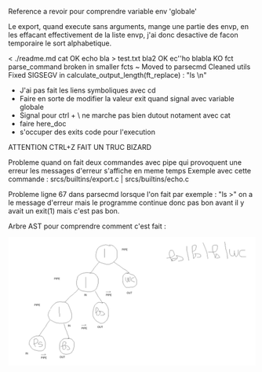 Reference a revoir pour comprendre variable env 'globale'

Le export, quand execute sans arguments, mange une partie des envp, en les effacant effectivement de la liste envp, j'ai donc desactive de facon temporaire le sort alphabetique.

< ./readme.md cat OK
echo bla > test.txt bla2 OK
ec''ho blabla KO
fct parse_command broken in smaller fcts
~ Moved to parsecmd
Cleaned utils
Fixed SIGSEGV in calculate_output_length(ft_replace) : "ls \n"

- J'ai pas fait les liens symboliques avec cd
- Faire en sorte de modifier la valeur exit quand signal avec variable globale
- Signal pour ctrl + \ ne marche pas bien dutout notament avec cat
- faire here_doc
- s'occuper des exits code pour l'execution

ATTENTION CTRL+Z FAIT UN TRUC BIZARD

Probleme quand on fait deux commandes avec pipe qui provoquent une erreur les messages d'erreur s'affiche en meme temps
Exemple avec cette commande : srcs/builtins/export.c | srcs/builtins/echo.c

Probleme ligne 67 dans parsecmd lorsque l'on fait par exemple : "ls >" on a le message d'erreur mais le programme continue donc pas bon
avant il y avait un exit(1) mais c'est pas bon.

Arbre AST pour comprendre comment c'est fait :

![alt text](<Screenshot from 2024-06-19 19-27-15.png>)